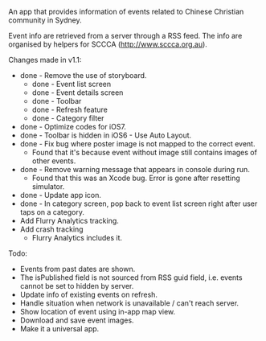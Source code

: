 
An app that provides information of events related to Chinese Christian community in Sydney.

Event info are retrieved from a server through a RSS feed. The info are organised by helpers for 
SCCCA (http://www.sccca.org.au).

Changes made in v1.1:

- done - Remove the use of storyboard.
    - done - Event list screen
    - done - Event details screen
    - done - Toolbar
    - done - Refresh feature
    - done - Category filter
- done - Optimize codes for iOS7.
- done - Toolbar is hidden in iOS6 - Use Auto Layout.
- done - Fix bug where poster image is not mapped to the correct event.
    - Found that it's because event without image still contains images of other events.
- done - Remove warning message that appears in console during run.
    - Found that this was an Xcode bug. Error is gone after resetting simulator.
- done - Update app icon.
- done - In category screen, pop back to event list screen right after user taps on a category.
- Add Flurry Analytics tracking.
- Add crash tracking 
    - Flurry Analytics includes it.

Todo:

- Events from past dates are shown.
- The isPublished field is not sourced from RSS guid field, i.e. events cannot be set to hidden by server.
- Update info of existing events on refresh.
- Handle situation when network is unavailable / can't reach server.
- Show location of event using in-app map view.
- Download and save event images.
- Make it a universal app.

